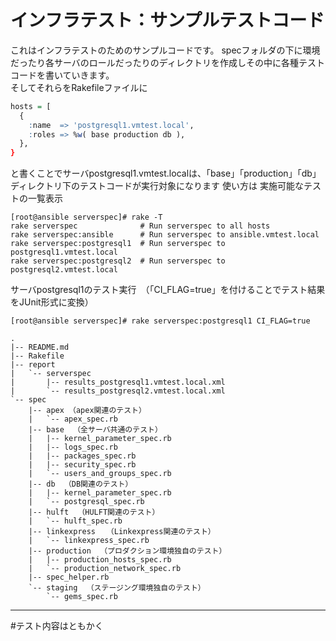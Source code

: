 # インフラテスト：サンプルテストコード

これはインフラテストのためのサンプルコードです。
specフォルダの下に環境だったり各サーバのロールだったりのディレクトリを作成しその中に各種テストコードを書いていきます。  
そしてそれらをRakefileファイルに  
```r
hosts = [
  {
    :name  => 'postgresql1.vmtest.local',
    :roles => %w( base production db ),
  },
}
```
と書くことでサーバpostgresql1.vmtest.localは、「base」「production」「db」ディレクトリ下のテストコードが実行対象になります 
使い方は 
実施可能なテストの一覧表示 
```b
[root@ansible serverspec]# rake -T
rake serverspec              # Run serverspec to all hosts
rake serverspec:ansible      # Run serverspec to ansible.vmtest.local
rake serverspec:postgresql1  # Run serverspec to postgresql1.vmtest.local
rake serverspec:postgresql2  # Run serverspec to postgresql2.vmtest.local
```
サーバpostgresql1のテスト実行　（「CI_FLAG=true」を付けることでテスト結果をJUnit形式に変換）  
```b
[root@ansible serverspec]# rake serverspec:postgresql1 CI_FLAG=true 
```

    .  
    |-- README.md  
    |-- Rakefile  
    |-- report  
    |   `-- serverspec  
    |       |-- results_postgresql1.vmtest.local.xml  
    |       `-- results_postgresql2.vmtest.local.xml  
    `-- spec  
        |-- apex （apex関連のテスト） 
        |   `-- apex_spec.rb  
        |-- base  （全サーバ共通のテスト）  
        |   |-- kernel_parameter_spec.rb  
        |   |-- logs_spec.rb  
        |   |-- packages_spec.rb  
        |   |-- security_spec.rb  
        |   `-- users_and_groups_spec.rb  
        |-- db  （DB関連のテスト） 
        |   |-- kernel_parameter_spec.rb  
        |   `-- postgresql_spec.rb  
        |-- hulft  （HULFT関連のテスト）  
        |   `-- hulft_spec.rb  
        |-- linkexpress　　（Linkexpress関連のテスト）  
        |   `-- linkexpress_spec.rb  
        |-- production  （プロダクション環境独自のテスト）  
        |   |-- production_hosts_spec.rb  
        |   `-- production_network_spec.rb  
        |-- spec_helper.rb  
        `-- staging  （ステージング環境独自のテスト）  
            `-- gems_spec.rb  
  
---
#テスト内容はともかく
